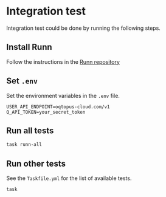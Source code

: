 # Integration test

Integration test could be done by running the following steps.

## Install Runn

Follow the instructions in the [Runn repository](
https://github.com/k1LoW/runn
)

## Set `.env`

Set the environment variables in the `.env` file.

```env
USER_API_ENDPOINT=oqtopus-cloud.com/v1
Q_API_TOKEN=your_secret_token
```

## Run all tests

```sh
task runn-all
```

## Run other tests
See the `Taskfile.yml` for the list of available tests.

```sh
task
```
